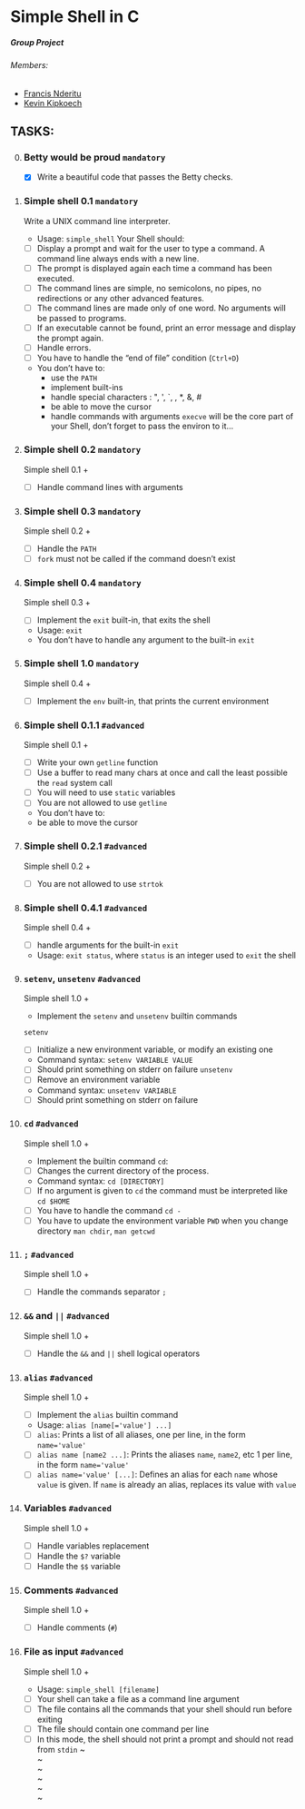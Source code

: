 # Simple Shell in C
##### Group Project
###### Members:
- [Francis Nderitu](https://github.com/Gus-Victrix "Visit github account")
- [Kevin Kipkoech](https://github.com/Kevin7744 "Visit github  account")

## TASKS:
0. ### **Betty would be proud**				`mandatory`
	* [x] Write a beautiful code that passes the Betty checks.

1. ### **Simple shell 0.1**					`mandatory`
	Write a UNIX command line interpreter.

	* Usage: `simple_shell`
	Your Shell should:

	* [ ] Display a prompt and wait for the user to type a command. A command line always ends with a new line.
	* [ ] The prompt is displayed again each time a command has been executed.
	* [ ] The command lines are simple, no semicolons, no pipes, no redirections or any other advanced features.
	* [ ] The command lines are made only of one word. No arguments will be passed to programs.
	* [ ] If an executable cannot be found, print an error message and display the prompt again.
	* [ ] Handle errors.
	* [ ] You have to handle the “end of file” condition (`Ctrl+D`)
	* You don’t have to:
		* use the `PATH`
		* implement built-ins
		* handle special characters : ", ', `, \, *, &, #
		* be able to move the cursor
		* handle commands with arguments
	`execve` will be the core part of your Shell, don’t forget to pass the environ to it…

2. ### **Simple shell 0.2**					`mandatory`
	Simple shell 0.1 +
	* [ ] Handle command lines with arguments

3. ### **Simple shell 0.3**					`mandatory`
	Simple shell 0.2 +
	* [ ] Handle the `PATH`
	* [ ] `fork` must not be called if the command doesn’t exist

4. ### **Simple shell 0.4**					`mandatory`
	Simple shell 0.3 +
	* [ ] Implement the `exit` built-in, that exits the shell
	* Usage: `exit`
	* You don’t have to handle any argument to the built-in `exit`

5. ### **Simple shell 1.0**					`mandatory`
	Simple shell 0.4 +
	* [ ] Implement the `env` built-in, that prints the current environment

6. ### **Simple shell 0.1.1**				`#advanced`
	Simple shell 0.1 +

	* [ ] Write your own `getline` function
	* [ ] Use a buffer to read many chars at once and call the least possible the `read` system call
	* [ ] You will need to use `static` variables
	* [ ] You are not allowed to use `getline`
	* You don’t have to:

	- be able to move the cursor

7. ### **Simple shell 0.2.1**				`#advanced`
	Simple shell 0.2 +

	* [ ] You are not allowed to use `strtok`
8. ### **Simple shell 0.4.1**				`#advanced`
	Simple shell 0.4 +

	* [ ] handle arguments for the built-in `exit`
	* Usage: `exit status`, where `status` is an integer used to `exit` the shell

9. ### **`setenv`, `unsetenv`**					`#advanced`
	Simple shell 1.0 +

	* Implement the `setenv` and `unsetenv` builtin commands

	`setenv`
	* [ ] Initialize a new environment variable, or modify an existing one
	* Command syntax: `setenv VARIABLE VALUE`
	* [ ] Should print something on stderr on failure
	`unsetenv`
	* [ ] Remove an environment variable
	* Command syntax: `unsetenv VARIABLE`
	* [ ] Should print something on stderr on failure

10. ### **`cd`**								`#advanced`
	Simple shell 1.0 +

	* Implement the builtin command `cd`:

	* [ ] Changes the current directory of the process.
	* Command syntax: `cd [DIRECTORY]`
	* [ ] If no argument is given to `cd` the command must be interpreted like `cd $HOME`
	* [ ] You have to handle the command `cd -`
	* [ ] You have to update the environment variable `PWD` when you change directory
	`man chdir`, `man getcwd`

11. ### **`;`**								`#advanced`
	Simple shell 1.0 +

	* [ ] Handle the commands separator `;`

12. ### **`&&` and `||`**						`#advanced`
	Simple shell 1.0 +

	* [ ] Handle the `&&` and `||` shell logical operators

13. ### **`alias`**							`#advanced`
	Simple shell 1.0 +

	* [ ] Implement the `alias` builtin command
	* Usage: `alias [name[='value'] ...]`
	* [ ] `alias`: Prints a list of all aliases, one per line, in the form `name='value'`
	* [ ] `alias name [name2 ...]`: Prints the aliases `name`, `name2`, etc 1 per line, in the form `name='value'`
	* [ ] `alias name='value' [...]`: Defines an alias for each `name` whose `value` is given. If `name` is already an alias, replaces its value with `value`

14. ### **Variables**						`#advanced`
	Simple shell 1.0 +

	* [ ] Handle variables replacement
	* [ ] Handle the `$?` variable
	* [ ] Handle the `$$` variable

15. ### **Comments**							`#advanced`
	Simple shell 1.0 +

	* [ ] Handle comments (`#`)

16. ### **File as input**					`#advanced`
	Simple shell 1.0 +

	* Usage: `simple_shell [filename]`
	* [ ] Your shell can take a file as a command line argument
	* [ ] The file contains all the commands that your shell should run before exiting
	* [ ] The file should contain one command per line
	* [ ] In this mode, the shell should not print a prompt and should not read from `stdin`
~                                                                                                              
~                                                                                                              
~                                                                                                              
~                                                                                                              
~                                                                                                              
~                                                          
